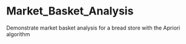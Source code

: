 # Market_Basket_Analysis
Demonstrate market basket analysis for a bread store with the Apriori algorithm
